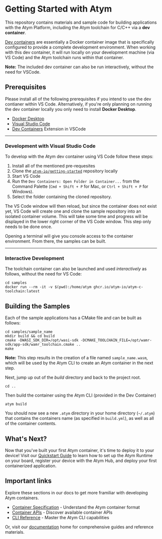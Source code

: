Getting Started with Atym
==========================
This repository contains materials and sample code for building applications with the Atym Platform, including the Atym toolchain for C/C++ via a **dev container**.

[Dev containers](https://code.visualstudio.com/docs/remote/containers-tutorial) are essentially a Docker container image that is specifically configured to provide a complete development environment. When working with this dev container, it will run locally on your development machine (via VS Code) and the Atym toolchain runs within that container. 

**Note:** The included dev container can also be run interactively, without the need for VSCode.

## Prerequisites

Please install all of the following prerequisites if you intend to use the dev contianer within VS Code. Alternatively, if you're only planning on running the dev container locally you only need to install **Docker Desktop**.

* [Docker Desktop](https://www.docker.com/products/docker-desktop/)
* [Visual Studio Code](https://code.visualstudio.com/)
* [Dev Containers](https://marketplace.visualstudio.com/items?itemName=ms-vscode-remote.remote-containers) Extension in VSCode

---

### Development with Visual Studio Code

To develop with the Atym dev container using VS Code follow these steps:

1. Install all of the mentioned pre-requesites
2. Clone the [`atym-io/getting-started`](https://github.com/atym-io/getting-started) repository locally
3. Start VS Code
4. Run the `Dev Containers: Open Folder in Container...` from the Command Palette (`Cmd + Shift + P` for Mac, or `Ctrl + Shift + P` for Windows).
5. Select the folder containing the cloned repository.

The VS Code window will then reload, but since the container does not exist yet, VS Code will create one and clone the sample repository into an isolated container volume. This will take some time and progress will be displayed in the lower right corner of the VS Code window. This step only needs to be done once.

Opening a terminal will give you console access to the container environment. From there, the samples can be built. 

---

### Interactive Development
The toolchain container can also be launched and used *interactively* as follows, without the need for VS Code:
```
cd samples
docker run --rm -it -v $(pwd):/home/atym ghcr.io/atym-io/atym-c-toolchain:latest
```

## Building the Samples

Each of the sample applications has a CMake file and can be built as follows:
```
cd samples/sample_name
mkdir build && cd build
cmake -DWASI_SDK_DIR=/opt/wasi-sdk -DCMAKE_TOOLCHAIN_FILE=/opt/wamr-sdk/app-sdk/wamr_toolchain.cmake ..
make
```

**Note:** This step results in the creation of a file named `sample_name.wasm`, which will be used by the Atym CLI to create an Atym container in the next step.

Next, jump up out of the *build* directory and back to the project root.

```
cd ..
```

Then build the container using the Atym CLI (provided in the Dev Container)

```
atym build
```

You should now see a new `.atym` directory in your home directory (`~/.atym`) that contains the containers name (as specified in `build.yml`), as well as all of the container contents.

## What's Next?
Now that you've built your first Atym container, it's time to deploy it to your device! 
Visit our [Quickstart Guide](https://docs.atym.io/quickstart) to learn how to set up the Atym Runtime on your board, register your device with the Atym Hub, and deploy your first containerized application. 

## Important links
Explore these sections in our docs to get more framiliar with developing Atym containers.

- [Container Specification](https://docs.atym.io/architecture/containers/overview) - Understand the Atym container format
- [Container APIs](https://docs.atym.io/reference/api) - Discover available container APIs
- [CLI Reference](https://docs.atym.io/reference/cli) - Master the Atym CLI capabilities

Or, visit our [documentation](https://docs.atym.io) home for comprehensive guides and reference materials.